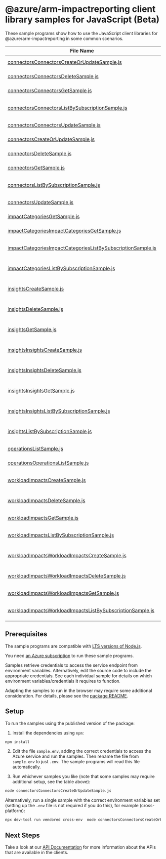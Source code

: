 # @azure/arm-impactreporting client library samples for JavaScript (Beta)

These sample programs show how to use the JavaScript client libraries for @azure/arm-impactreporting in some common scenarios.

| **File Name**                                                                                                           | **Description**                                                                                                                  |
| ----------------------------------------------------------------------------------------------------------------------- | -------------------------------------------------------------------------------------------------------------------------------- |
| [connectorsConnectorsCreateOrUpdateSample.js][connectorsconnectorscreateorupdatesample]                                 | create a Connector x-ms-original-file: 2024-05-01-preview/Connectors_CreateOrUpdate.json                                         |
| [connectorsConnectorsDeleteSample.js][connectorsconnectorsdeletesample]                                                 | delete a Connector x-ms-original-file: 2024-05-01-preview/Connectors_Delete.json                                                 |
| [connectorsConnectorsGetSample.js][connectorsconnectorsgetsample]                                                       | get a Connector x-ms-original-file: 2024-05-01-preview/Connectors_Get.json                                                       |
| [connectorsConnectorsListBySubscriptionSample.js][connectorsconnectorslistbysubscriptionsample]                         | list Connector resources by subscription ID x-ms-original-file: 2024-05-01-preview/Connectors_ListBySubscription.json            |
| [connectorsConnectorsUpdateSample.js][connectorsconnectorsupdatesample]                                                 | update a Connector x-ms-original-file: 2024-05-01-preview/Connectors_Update.json                                                 |
| [connectorsCreateOrUpdateSample.js][connectorscreateorupdatesample]                                                     | create a Connector x-ms-original-file: 2024-05-01-preview/Connectors_CreateOrUpdate.json                                         |
| [connectorsDeleteSample.js][connectorsdeletesample]                                                                     | delete a Connector x-ms-original-file: 2024-05-01-preview/Connectors_Delete.json                                                 |
| [connectorsGetSample.js][connectorsgetsample]                                                                           | get a Connector x-ms-original-file: 2024-05-01-preview/Connectors_Get.json                                                       |
| [connectorsListBySubscriptionSample.js][connectorslistbysubscriptionsample]                                             | list Connector resources by subscription ID x-ms-original-file: 2024-05-01-preview/Connectors_ListBySubscription.json            |
| [connectorsUpdateSample.js][connectorsupdatesample]                                                                     | update a Connector x-ms-original-file: 2024-05-01-preview/Connectors_Update.json                                                 |
| [impactCategoriesGetSample.js][impactcategoriesgetsample]                                                               | get a ImpactCategory x-ms-original-file: 2024-05-01-preview/ImpactCategories_Get.json                                            |
| [impactCategoriesImpactCategoriesGetSample.js][impactcategoriesimpactcategoriesgetsample]                               | get a ImpactCategory x-ms-original-file: 2024-05-01-preview/ImpactCategories_Get.json                                            |
| [impactCategoriesImpactCategoriesListBySubscriptionSample.js][impactcategoriesimpactcategorieslistbysubscriptionsample] | list ImpactCategory resources by subscription x-ms-original-file: 2024-05-01-preview/ImpactCategories_ListBySubscription.json    |
| [impactCategoriesListBySubscriptionSample.js][impactcategorieslistbysubscriptionsample]                                 | list ImpactCategory resources by subscription x-ms-original-file: 2024-05-01-preview/ImpactCategories_ListBySubscription.json    |
| [insightsCreateSample.js][insightscreatesample]                                                                         | create Insight resource, This is Admin only operation x-ms-original-file: 2024-05-01-preview/Insights_Create.json                |
| [insightsDeleteSample.js][insightsdeletesample]                                                                         | delete Insight resource, This is Admin only operation x-ms-original-file: 2024-05-01-preview/Insights_Delete.json                |
| [insightsGetSample.js][insightsgetsample]                                                                               | get Insight resources by workloadImpactName and insightName x-ms-original-file: 2024-05-01-preview/Insights_Get_diagnostics.json |
| [insightsInsightsCreateSample.js][insightsinsightscreatesample]                                                         | create Insight resource, This is Admin only operation x-ms-original-file: 2024-05-01-preview/Insights_Create.json                |
| [insightsInsightsDeleteSample.js][insightsinsightsdeletesample]                                                         | delete Insight resource, This is Admin only operation x-ms-original-file: 2024-05-01-preview/Insights_Delete.json                |
| [insightsInsightsGetSample.js][insightsinsightsgetsample]                                                               | get Insight resources by workloadImpactName and insightName x-ms-original-file: 2024-05-01-preview/Insights_Get_diagnostics.json |
| [insightsInsightsListBySubscriptionSample.js][insightsinsightslistbysubscriptionsample]                                 | list Insight resources by workloadImpactName x-ms-original-file: 2024-05-01-preview/Insights_ListBySubscription.json             |
| [insightsListBySubscriptionSample.js][insightslistbysubscriptionsample]                                                 | list Insight resources by workloadImpactName x-ms-original-file: 2024-05-01-preview/Insights_ListBySubscription.json             |
| [operationsListSample.js][operationslistsample]                                                                         | list the operations for the provider x-ms-original-file: 2024-05-01-preview/Operations_List.json                                 |
| [operationsOperationsListSample.js][operationsoperationslistsample]                                                     | list the operations for the provider x-ms-original-file: 2024-05-01-preview/Operations_List.json                                 |
| [workloadImpactsCreateSample.js][workloadimpactscreatesample]                                                           | create a WorkloadImpact x-ms-original-file: 2024-05-01-preview/WorkloadArmOperation_create.json                                  |
| [workloadImpactsDeleteSample.js][workloadimpactsdeletesample]                                                           | delete a WorkloadImpact x-ms-original-file: 2024-05-01-preview/WorkloadImpact_Delete.json                                        |
| [workloadImpactsGetSample.js][workloadimpactsgetsample]                                                                 | get a WorkloadImpact x-ms-original-file: 2024-05-01-preview/WorkloadImpact_Get.json                                              |
| [workloadImpactsListBySubscriptionSample.js][workloadimpactslistbysubscriptionsample]                                   | list WorkloadImpact resources by subscription ID x-ms-original-file: 2024-05-01-preview/WorkloadImpacts_ListBySubscription.json  |
| [workloadImpactsWorkloadImpactsCreateSample.js][workloadimpactsworkloadimpactscreatesample]                             | create a WorkloadImpact x-ms-original-file: 2024-05-01-preview/WorkloadArmOperation_create.json                                  |
| [workloadImpactsWorkloadImpactsDeleteSample.js][workloadimpactsworkloadimpactsdeletesample]                             | delete a WorkloadImpact x-ms-original-file: 2024-05-01-preview/WorkloadImpact_Delete.json                                        |
| [workloadImpactsWorkloadImpactsGetSample.js][workloadimpactsworkloadimpactsgetsample]                                   | get a WorkloadImpact x-ms-original-file: 2024-05-01-preview/WorkloadImpact_Get.json                                              |
| [workloadImpactsWorkloadImpactsListBySubscriptionSample.js][workloadimpactsworkloadimpactslistbysubscriptionsample]     | list WorkloadImpact resources by subscription ID x-ms-original-file: 2024-05-01-preview/WorkloadImpacts_ListBySubscription.json  |

## Prerequisites

The sample programs are compatible with [LTS versions of Node.js](https://github.com/nodejs/release#release-schedule).

You need [an Azure subscription][freesub] to run these sample programs.

Samples retrieve credentials to access the service endpoint from environment variables. Alternatively, edit the source code to include the appropriate credentials. See each individual sample for details on which environment variables/credentials it requires to function.

Adapting the samples to run in the browser may require some additional consideration. For details, please see the [package README][package].

## Setup

To run the samples using the published version of the package:

1. Install the dependencies using `npm`:

```bash
npm install
```

2. Edit the file `sample.env`, adding the correct credentials to access the Azure service and run the samples. Then rename the file from `sample.env` to just `.env`. The sample programs will read this file automatically.

3. Run whichever samples you like (note that some samples may require additional setup, see the table above):

```bash
node connectorsConnectorsCreateOrUpdateSample.js
```

Alternatively, run a single sample with the correct environment variables set (setting up the `.env` file is not required if you do this), for example (cross-platform):

```bash
npx dev-tool run vendored cross-env  node connectorsConnectorsCreateOrUpdateSample.js
```

## Next Steps

Take a look at our [API Documentation][apiref] for more information about the APIs that are available in the clients.

[connectorsconnectorscreateorupdatesample]: https://github.com/Azure/azure-sdk-for-js/blob/main/sdk/impactreporting/arm-impactreporting/samples/v1-beta/javascript/connectorsConnectorsCreateOrUpdateSample.js
[connectorsconnectorsdeletesample]: https://github.com/Azure/azure-sdk-for-js/blob/main/sdk/impactreporting/arm-impactreporting/samples/v1-beta/javascript/connectorsConnectorsDeleteSample.js
[connectorsconnectorsgetsample]: https://github.com/Azure/azure-sdk-for-js/blob/main/sdk/impactreporting/arm-impactreporting/samples/v1-beta/javascript/connectorsConnectorsGetSample.js
[connectorsconnectorslistbysubscriptionsample]: https://github.com/Azure/azure-sdk-for-js/blob/main/sdk/impactreporting/arm-impactreporting/samples/v1-beta/javascript/connectorsConnectorsListBySubscriptionSample.js
[connectorsconnectorsupdatesample]: https://github.com/Azure/azure-sdk-for-js/blob/main/sdk/impactreporting/arm-impactreporting/samples/v1-beta/javascript/connectorsConnectorsUpdateSample.js
[connectorscreateorupdatesample]: https://github.com/Azure/azure-sdk-for-js/blob/main/sdk/impactreporting/arm-impactreporting/samples/v1-beta/javascript/connectorsCreateOrUpdateSample.js
[connectorsdeletesample]: https://github.com/Azure/azure-sdk-for-js/blob/main/sdk/impactreporting/arm-impactreporting/samples/v1-beta/javascript/connectorsDeleteSample.js
[connectorsgetsample]: https://github.com/Azure/azure-sdk-for-js/blob/main/sdk/impactreporting/arm-impactreporting/samples/v1-beta/javascript/connectorsGetSample.js
[connectorslistbysubscriptionsample]: https://github.com/Azure/azure-sdk-for-js/blob/main/sdk/impactreporting/arm-impactreporting/samples/v1-beta/javascript/connectorsListBySubscriptionSample.js
[connectorsupdatesample]: https://github.com/Azure/azure-sdk-for-js/blob/main/sdk/impactreporting/arm-impactreporting/samples/v1-beta/javascript/connectorsUpdateSample.js
[impactcategoriesgetsample]: https://github.com/Azure/azure-sdk-for-js/blob/main/sdk/impactreporting/arm-impactreporting/samples/v1-beta/javascript/impactCategoriesGetSample.js
[impactcategoriesimpactcategoriesgetsample]: https://github.com/Azure/azure-sdk-for-js/blob/main/sdk/impactreporting/arm-impactreporting/samples/v1-beta/javascript/impactCategoriesImpactCategoriesGetSample.js
[impactcategoriesimpactcategorieslistbysubscriptionsample]: https://github.com/Azure/azure-sdk-for-js/blob/main/sdk/impactreporting/arm-impactreporting/samples/v1-beta/javascript/impactCategoriesImpactCategoriesListBySubscriptionSample.js
[impactcategorieslistbysubscriptionsample]: https://github.com/Azure/azure-sdk-for-js/blob/main/sdk/impactreporting/arm-impactreporting/samples/v1-beta/javascript/impactCategoriesListBySubscriptionSample.js
[insightscreatesample]: https://github.com/Azure/azure-sdk-for-js/blob/main/sdk/impactreporting/arm-impactreporting/samples/v1-beta/javascript/insightsCreateSample.js
[insightsdeletesample]: https://github.com/Azure/azure-sdk-for-js/blob/main/sdk/impactreporting/arm-impactreporting/samples/v1-beta/javascript/insightsDeleteSample.js
[insightsgetsample]: https://github.com/Azure/azure-sdk-for-js/blob/main/sdk/impactreporting/arm-impactreporting/samples/v1-beta/javascript/insightsGetSample.js
[insightsinsightscreatesample]: https://github.com/Azure/azure-sdk-for-js/blob/main/sdk/impactreporting/arm-impactreporting/samples/v1-beta/javascript/insightsInsightsCreateSample.js
[insightsinsightsdeletesample]: https://github.com/Azure/azure-sdk-for-js/blob/main/sdk/impactreporting/arm-impactreporting/samples/v1-beta/javascript/insightsInsightsDeleteSample.js
[insightsinsightsgetsample]: https://github.com/Azure/azure-sdk-for-js/blob/main/sdk/impactreporting/arm-impactreporting/samples/v1-beta/javascript/insightsInsightsGetSample.js
[insightsinsightslistbysubscriptionsample]: https://github.com/Azure/azure-sdk-for-js/blob/main/sdk/impactreporting/arm-impactreporting/samples/v1-beta/javascript/insightsInsightsListBySubscriptionSample.js
[insightslistbysubscriptionsample]: https://github.com/Azure/azure-sdk-for-js/blob/main/sdk/impactreporting/arm-impactreporting/samples/v1-beta/javascript/insightsListBySubscriptionSample.js
[operationslistsample]: https://github.com/Azure/azure-sdk-for-js/blob/main/sdk/impactreporting/arm-impactreporting/samples/v1-beta/javascript/operationsListSample.js
[operationsoperationslistsample]: https://github.com/Azure/azure-sdk-for-js/blob/main/sdk/impactreporting/arm-impactreporting/samples/v1-beta/javascript/operationsOperationsListSample.js
[workloadimpactscreatesample]: https://github.com/Azure/azure-sdk-for-js/blob/main/sdk/impactreporting/arm-impactreporting/samples/v1-beta/javascript/workloadImpactsCreateSample.js
[workloadimpactsdeletesample]: https://github.com/Azure/azure-sdk-for-js/blob/main/sdk/impactreporting/arm-impactreporting/samples/v1-beta/javascript/workloadImpactsDeleteSample.js
[workloadimpactsgetsample]: https://github.com/Azure/azure-sdk-for-js/blob/main/sdk/impactreporting/arm-impactreporting/samples/v1-beta/javascript/workloadImpactsGetSample.js
[workloadimpactslistbysubscriptionsample]: https://github.com/Azure/azure-sdk-for-js/blob/main/sdk/impactreporting/arm-impactreporting/samples/v1-beta/javascript/workloadImpactsListBySubscriptionSample.js
[workloadimpactsworkloadimpactscreatesample]: https://github.com/Azure/azure-sdk-for-js/blob/main/sdk/impactreporting/arm-impactreporting/samples/v1-beta/javascript/workloadImpactsWorkloadImpactsCreateSample.js
[workloadimpactsworkloadimpactsdeletesample]: https://github.com/Azure/azure-sdk-for-js/blob/main/sdk/impactreporting/arm-impactreporting/samples/v1-beta/javascript/workloadImpactsWorkloadImpactsDeleteSample.js
[workloadimpactsworkloadimpactsgetsample]: https://github.com/Azure/azure-sdk-for-js/blob/main/sdk/impactreporting/arm-impactreporting/samples/v1-beta/javascript/workloadImpactsWorkloadImpactsGetSample.js
[workloadimpactsworkloadimpactslistbysubscriptionsample]: https://github.com/Azure/azure-sdk-for-js/blob/main/sdk/impactreporting/arm-impactreporting/samples/v1-beta/javascript/workloadImpactsWorkloadImpactsListBySubscriptionSample.js
[apiref]: https://learn.microsoft.com/javascript/api/@azure/arm-impactreporting?view=azure-node-preview
[freesub]: https://azure.microsoft.com/free/
[package]: https://github.com/Azure/azure-sdk-for-js/tree/main/sdk/impactreporting/arm-impactreporting/README.md
